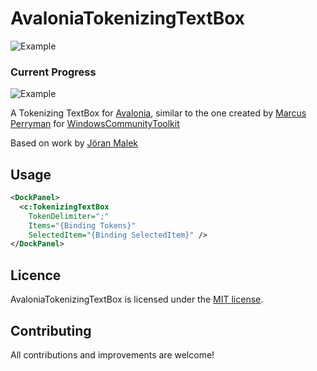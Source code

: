 AvaloniaTokenizingTextBox
============
![Example](https://user-images.githubusercontent.com/79826944/120430465-37a5a980-c3b6-11eb-9501-3ea1022c64f4.gif)

### Current Progress
![Example](https://user-images.githubusercontent.com/79826944/120724062-31c4db00-c512-11eb-9174-8519c650b7ea.gif)

A Tokenizing TextBox for [Avalonia](https://github.com/AvaloniaUI/Avalonia), similar to the one created by [Marcus Perryman](https://github.com/marcpems) for [WindowsCommunityToolkit](https://github.com/windows-toolkit/WindowsCommunityToolkit)

Based on work by [Jöran Malek](https://github.com/iterate-ch/tokenizingtextbox)

## Usage

```xml
<DockPanel>
  <c:TokenizingTextBox
    TokenDelimiter=";"
    Items="{Binding Tokens}"
    SelectedItem="{Binding SelectedItem}" />
</DockPanel>
```

## Licence

AvaloniaTokenizingTextBox is licensed under the [MIT license](https://github.com/puppetsw/AvaloniaTokenizingTextBox/blob/master/LICENSE).

## Contributing

All contributions and improvements are welcome!
